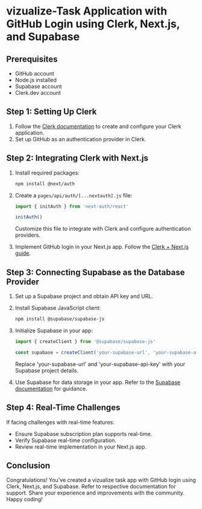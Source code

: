# vizualize-Task Application with GitHub Login using Clerk, Next.js, and Supabase

## Prerequisites

- GitHub account
- Node.js installed
- Supabase account
- Clerk.dev account

## Step 1: Setting Up Clerk

1. Follow the [Clerk documentation](https://clerk.com/docs/getting-started) to create and configure your Clerk application.
2. Set up GitHub as an authentication provider in Clerk.

## Step 2: Integrating Clerk with Next.js

1. Install required packages:

    ```bash
    npm install @next/auth
    ```

2. Create a `pages/api/auth/[...nextauth].js` file:

    ```javascript
    import { initAuth } from 'next-auth/react'
    
    initAuth()
    ```

    Customize this file to integrate with Clerk and configure authentication providers.
   
3. Implement GitHub login in your Next.js app. Follow the [Clerk + Next.js guide](https://clerk.com/docs/integrations/frameworks/next).

## Step 3: Connecting Supabase as the Database Provider

1. Set up a Supabase project and obtain API key and URL.
2. Install Supabase JavaScript client:

    ```bash
    npm install @supabase/supabase-js
    ```

3. Initialize Supabase in your app:

    ```javascript
    import { createClient } from '@supabase/supabase-js'
   
    const supabase = createClient('your-supabase-url', 'your-supabase-api-key')
    ```

    Replace 'your-supabase-url' and 'your-supabase-api-key' with your Supabase project details.
   
4. Use Supabase for data storage in your app. Refer to the [Supabase documentation](https://supabase.com/docs/guides/with-nextjs) for guidance.

## Step 4: Real-Time Challenges

If facing challenges with real-time features:

- Ensure Supabase subscription plan supports real-time.
- Verify Supabase real-time configuration.
- Review real-time implementation in your Next.js app.

## Conclusion

Congratulations! You've created a vizualize task app with GitHub login using Clerk, Next.js, and Supabase. Refer to respective documentation for support. Share your experience and improvements with the community. Happy coding!
